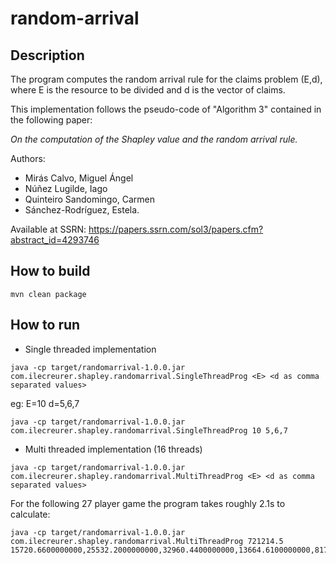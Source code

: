 # random-arrival

## Description

The program computes the random arrival rule for the claims problem (E,d),
where E is the resource to be divided and d is the vector of claims.

This implementation follows the pseudo-code of "Algorithm 3" contained in the following paper:

*On the computation of the Shapley value and the random arrival rule.*

Authors: 
- Mirás Calvo, Miguel Ángel 
- Núñez Lugilde, Iago
- Quinteiro Sandomingo, Carmen
- Sánchez-Rodríguez, Estela.


Available at SSRN: 
https://papers.ssrn.com/sol3/papers.cfm?abstract_id=4293746

## How to build

```shell
mvn clean package
```

## How to run

* Single threaded implementation

```shell
java -cp target/randomarrival-1.0.0.jar com.ilecreurer.shapley.randomarrival.SingleThreadProg <E> <d as comma separated values>
```

eg: E=10 d=5,6,7
```shell
java -cp target/randomarrival-1.0.0.jar com.ilecreurer.shapley.randomarrival.SingleThreadProg 10 5,6,7
```

* Multi threaded implementation (16 threads)
```shell
java -cp target/randomarrival-1.0.0.jar com.ilecreurer.shapley.randomarrival.MultiThreadProg <E> <d as comma separated values>
```

For the following 27 player game the program takes roughly 2.1s to calculate: 
```shell
java -cp target/randomarrival-1.0.0.jar com.ilecreurer.shapley.randomarrival.MultiThreadProg 721214.5 15720.6600000000,25532.2000000000,32960.4400000000,13664.6100000000,8173.76000000000,3904.17000000000,14869.0400000000,289753.130000000,250962.130000000,126857.130000000,248338.500000000,227091.640000000,63069.7200000000,15915.9800000000,10059.7200000000,530070.440000000,121229.150000000,233163.450000000,248008.450000000,169534.830000000,240404.840000000,250845.440000000,70752.9600000000,140679.050000000,227684.440000000,234125.140000000,264726.580000000
```
